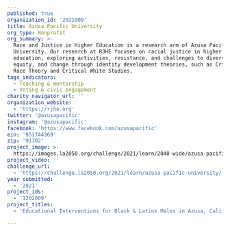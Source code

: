```yaml
---
published: true
organization_id: '2021009'
title: Azusa Pacific University
org_type: Nonprofit
org_summary: >-
  Race and Justice in Higher Education is a research arm of Azusa Pacific
  University. Our research at RJHE focuses on racial justice in higher
  education, exploring activities, resistance, and challenges to diversity,
  equity, and change through identity development theories, such as Critical
  Race Theory and Critical White Studies.
tags_indicators:
  - Teaching & mentorship
  - Voting & civic engagement
charity_navigator_url: ''
organization_website:
  - 'https://rjhe.org'
twitter: '@azusapacific'
instagram: '@azusapacific'
facebook: 'https://www.facebook.com/azusapacific'
ein: '951744369'
zip: '91702'
project_image: >-
  https://images.la2050.org/challenge/2021/learn/2048-wide/azusa-pacific-university.jpg
project_video: ''
challenge_url:
  - 'https://challenge.la2050.org/2021/learn/azusa-pacific-university/'
year_submitted:
  - '2021'
project_ids:
  - '1202009'
project_titles:
  - 'Educational Interventions for Black & Latinx Males in Azusa, California'

---
```

